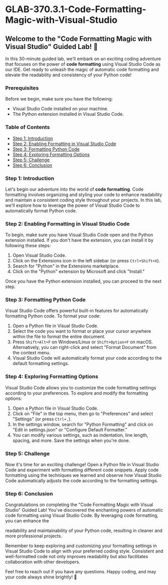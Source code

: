 # GLAB-370.3.1-Code-Formatting-Magic-with-Visual-Studio

## Welcome to the "Code Formatting Magic with Visual Studio" Guided Lab! 🚀

In this 30-minute guided lab, we'll embark on an exciting coding adventure that focuses on the power of **code formatting** using Visual Studio Code as our IDE. Get ready to unleash the magic of automatic code formatting and elevate the readability and consistency of your Python code!

### Prerequisites

Before we begin, make sure you have the following:

- Visual Studio Code installed on your machine.
- The Python extension installed in Visual Studio Code.

### Table of Contents

- [Step 1: Introduction](#step-1-introduction)
- [Step 2: Enabling Formatting in Visual Studio Code](#step-2-enabling-formatting-in-visual-studio-code)
- [Step 3: Formatting Python Code](#step-3-formatting-python-code)
- [Step 4: Exploring Formatting Options](#step-4-exploring-formatting-options)
- [Step 5: Challenge](#step-5-challenge)
- [Step 6: Conclusion](#step-6-conclusion)

### Step 1: Introduction

Let's begin our adventure into the world of **code formatting**. Code formatting involves organizing and styling your code to enhance readability and maintain a consistent coding style throughout your projects. In this lab, we'll explore how to leverage the power of Visual Studio Code to automatically format Python code.

### Step 2: Enabling Formatting in Visual Studio Code

To begin, make sure you have Visual Studio Code open and the Python extension installed. If you don't have the extension, you can install it by following these steps:

1. Open Visual Studio Code.
2. Click on the Extensions icon in the left sidebar (or press `Ctrl+Shift+X`).
3. Search for "Python" in the Extensions marketplace.
4. Click on the "Python" extension by Microsoft and click "Install."

Once you have the Python extension installed, you can proceed to the next step.

### Step 3: Formatting Python Code

Visual Studio Code offers powerful built-in features for automatically formatting Python code. To format your code:

1. Open a Python file in Visual Studio Code.
2. Select the code you want to format or place your cursor anywhere within the file to format the entire document.
3. Press `Shift+Alt+F` on Windows/Linux or `Shift+Option+F` on macOS. Alternatively, you can right-click and select "Format Document" from the context menu.
4. Visual Studio Code will automatically format your code according to the default formatting settings.

### Step 4: Exploring Formatting Options

Visual Studio Code allows you to customize the code formatting settings according to your preferences. To explore and modify the formatting options:

1. Open a Python file in Visual Studio Code.
2. Click on "File" in the top menu, then go to "Preferences" and select "Settings" (or press `Ctrl+,`).
3. In the settings window, search for "Python Formatting" and click on "Edit in settings.json" or "Configure Default Formatter."
4. You can modify various settings, such as indentation, line length, spacing, and more. Save the settings when you're done.

### Step 5: Challenge

Now it's time for an exciting challenge! Open a Python file in Visual Studio Code and experiment with formatting different code snippets. Apply code formatting using the techniques we learned and observe how Visual Studio Code automatically adjusts the code according to the formatting settings.

### Step 6: Conclusion

Congratulations on completing the "Code Formatting Magic with Visual Studio" Guided Lab! You've discovered the enchanting powers of automatic code formatting using Visual Studio Code. By leveraging code formatting, you can enhance the

 readability and maintainability of your Python code, resulting in cleaner and more professional projects.

Remember to keep exploring and customizing your formatting settings in Visual Studio Code to align with your preferred coding style. Consistent and well-formatted code not only improves readability but also facilitates collaboration with other developers.

Feel free to reach out if you have any questions. Happy coding, and may your code always shine brightly! 🎉
